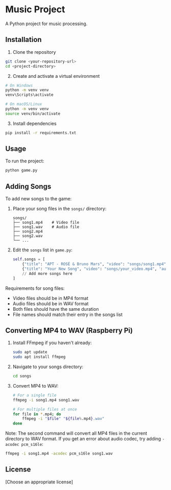 # Music Project

A Python project for music processing.

## Installation

1. Clone the repository

```bash
git clone <your-repository-url>
cd <project-directory>
```

2. Create and activate a virtual environment
```bash
# On Windows
python -m venv venv
venv\Scripts\activate

# On macOS/Linux
python -m venv venv
source venv/bin/activate
```

3. Install dependencies
```bash
pip install -r requirements.txt
```

## Usage

To run the project:
```bash
python game.py
```

## Adding Songs

To add new songs to the game:

1. Place your song files in the `songs/` directory:
   ```
   songs/
   ├── song1.mp4    # Video file
   ├── song1.wav    # Audio file
   ├── song2.mp4
   ├── song2.wav
   └── ...
   ```

2. Edit the `songs` list in `game.py`:
   ```python
   self.songs = [
       {"title": "APT - ROSÉ & Bruno Mars", "video": "songs/song1.mp4", "audio": "songs/song1.wav", "pattern": []},
       {"title": "Your New Song", "video": "songs/your_video.mp4", "audio": "songs/your_audio.wav", "pattern": []},
       // Add more songs here
   ]
   ```

Requirements for song files:
- Video files should be in MP4 format
- Audio files should be in WAV format
- Both files should have the same duration
- File names should match their entry in the songs list

## Converting MP4 to WAV (Raspberry Pi)

1. Install FFmpeg if you haven't already:
   ```bash
   sudo apt update
   sudo apt install ffmpeg
   ```

2. Navigate to your songs directory:
   ```bash
   cd songs
   ```

3. Convert MP4 to WAV:
   ```bash
   # For a single file
   ffmpeg -i song1.mp4 song1.wav

   # For multiple files at once
   for file in *.mp4; do
       ffmpeg -i "$file" "${file%.mp4}.wav"
   done
   ```

Note: The second command will convert all MP4 files in the current directory to WAV format.
If you get an error about audio codec, try adding `-acodec pcm_s16le`:
```bash
ffmpeg -i song1.mp4 -acodec pcm_s16le song1.wav
```

## License

[Choose an appropriate license]
